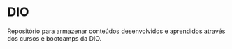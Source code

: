 # DIO

Repositório para armazenar conteúdos desenvolvidos e aprendidos através dos cursos e bootcamps da DIO.
